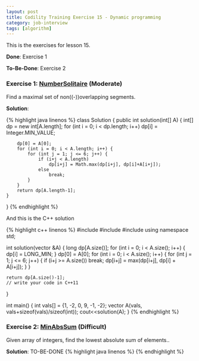 ```yaml
---
layout: post
title: Codility Training Exercise 15 - Dynamic programming
category: job-interview
tags: [algorithm]
---
```

This is the exercises for lesson 15.

**Done**: Exercise 1

**To-Be-Done**: Exercise 2

### Exercise 1: [NumberSolitaire](https://codility.com/demo/take-sample-test/number_solitaire/) (Moderate)
Find a maximal set of non((-))overlapping segments.

**Solution**:

{%  highlight java linenos  %}
class Solution {
    public int solution(int[] A) {
        int[] dp = new int[A.length];
        for (int i = 0; i < dp.length; i++)
            dp[i] = Integer.MIN_VALUE;
        
        dp[0] = A[0];
        for (int i = 0; i < A.length; i++) {
            for (int j = 1; j <= 6; j++) {
                if (i+j < A.length)
                    dp[i+j] = Math.max(dp[i+j], dp[i]+A[i+j]);
                else
                    break;
            }
        }
        return dp[A.length-1];
    }
}
{% endhighlight %}


And this is the C++ solution

{% highlight c++ linenos %}
#include <vector>
#include <climits>
#include <iostream>
using namespace std;

int solution(vector<int> &A) {
	long dp[A.size()];
	for (int i = 0; i < A.size(); i++) {
		dp[i] = LONG_MIN;
	}
	dp[0] = A[0];
	for (int i = 0; i < A.size(); i++) {
		for (int j = 1; j <= 6; j++) {
			if (i+j >= A.size())
				break;
			dp[i+j] = max(dp[i+j], dp[i] + A[i+j]);
		}
	}
	
	return dp[A.size()-1];
    // write your code in C++11
}

int main() {
	int vals[] = {1, -2, 0, 9, -1, -2};
	vector<int> A(vals, vals+sizeof(vals)/sizeof(int));
	cout<<solution(A);
}
{% endhighlight %}

### Exercise 2: [MinAbsSum](https://codility.com/demo/take-sample-test/min_abs_sum/) (Difficult)

Given array of integers, find the lowest absolute sum of elements..


**Solution**:
TO-BE-DONE
{%  highlight java linenos  %}
{% endhighlight %}


